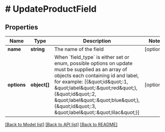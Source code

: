 # # UpdateProductField

## Properties

Name | Type | Description | Notes
------------ | ------------- | ------------- | -------------
**name** | **string** | The name of the field | [optional]
**options** | **object[]** | When &#x60;field_type&#x60; is either set or enum, possible options on update must be supplied as an array of objects each containing id and label, for example: [{\&quot;id\&quot;:1, \&quot;label\&quot;:\&quot;red\&quot;},{\&quot;id\&quot;:2, \&quot;label\&quot;:\&quot;blue\&quot;},{\&quot;id\&quot;:3, \&quot;label\&quot;:\&quot;lilac\&quot;}] | [optional]

[[Back to Model list]](../../README.md#models) [[Back to API list]](../../README.md#endpoints) [[Back to README]](../../README.md)
